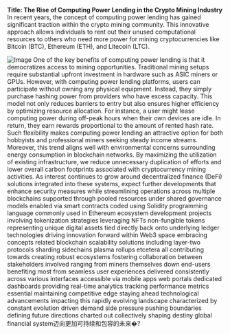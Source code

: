 **Title: The Rise of Computing Power Lending in the Crypto Mining Industry**
In recent years, the concept of computing power lending has gained significant traction within the crypto mining community. This innovative approach allows individuals to rent out their unused computational resources to others who need more power for mining cryptocurrencies like Bitcoin (BTC), Ethereum (ETH), and Litecoin (LTC).

![Image](https://github.com/user-attachments/assets/4a25d116-2220-4385-b08e-f287af8fcbc4)
One of the key benefits of computing power lending is that it democratizes access to mining opportunities. Traditional mining setups require substantial upfront investment in hardware such as ASIC miners or GPUs. However, with computing power lending platforms, users can participate without owning any physical equipment. Instead, they simply purchase hashing power from providers who have excess capacity.
This model not only reduces barriers to entry but also ensures higher efficiency by optimizing resource allocation. For instance, a user might lease computing power during off-peak hours when their own devices are idle. In return, they earn rewards proportional to the amount of rented hash rate. Such flexibility makes computing power lending an attractive option for both hobbyists and professional miners seeking steady income streams.
Moreover, this trend aligns well with environmental concerns surrounding energy consumption in blockchain networks. By maximizing the utilization of existing infrastructure, we reduce unnecessary duplication of efforts and lower overall carbon footprints associated with cryptocurrency mining activities.
As interest continues to grow around decentralized finance (DeFi) solutions integrated into these systems, expect further developments that enhance security measures while streamlining operations across multiple blockchains supported through pooled resources under shared governance models enabled via smart contracts coded using Solidity programming language commonly used in Ethereum ecosystem development projects involving tokenization strategies leveraging NFTs non-fungible tokens representing unique digital assets tied directly back onto underlying ledger technologies driving innovation forward within Web3 space embracing concepts related blockchain scalability solutions including layer-two protocols sharding sidechains plasma rollups etcetera all contributing towards creating robust ecosystems fostering collaboration between stakeholders involved ranging from miners themselves down end-users benefiting most from seamless user experiences delivered consistently across various interfaces accessible via mobile apps web portals dedicated dashboards providing real-time analytics tracking performance metrics essential maintaining competitive edge staying ahead technological advancements impacting this rapidly evolving landscape characterized by constant evolution driven demand side pressure pushing boundaries defining future directions charted out collectively shaping destiny global financial system迈向更加可持续和包容的未来�?
